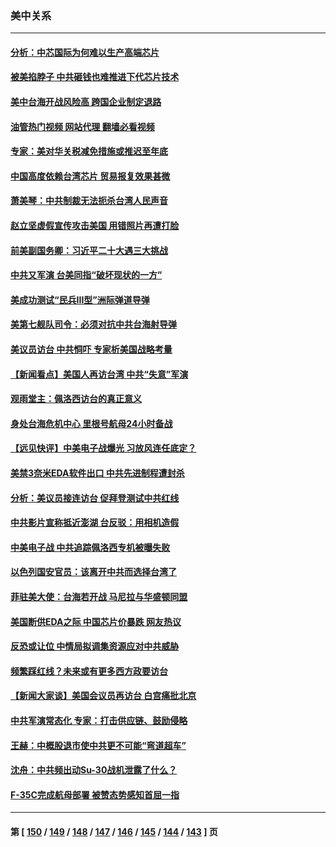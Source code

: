 ### 美中关系
---
#### [分析：中芯国际为何难以生产高端芯片](../../pages/nf1412576/n13803923.md?08180445) 
#### [被美掐脖子 中共砸钱也难推进下代芯片技术](../../pages/nf1412576/n13804047.md?08180445) 
#### [美中台海开战风险高 跨国企业制定退路](../../pages/nf1412576/n13804488.md?08180445) 
#### [油管热门视频 网站代理 翻墙必看视频](http://209.222.30.114:81/youtube.html?08180445)
#### [专家：美对华关税减免措施或推迟至年底](../../pages/nf1412576/n13804428.md?08180445) 
#### [中国高度依赖台湾芯片 贸易报复效果甚微](../../pages/nf1412576/n13804126.md?08180445) 
#### [萧美琴：中共制裁无法扼杀台湾人民声音](../../pages/nf1412576/n13804038.md?08180445) 
#### [赵立坚虚假宣传攻击美国 用错照片再遭打脸](../../pages/nf1412576/n13803801.md?08180445) 
#### [前美副国务卿：习近平二十大遇三大挑战](../../pages/nf1412576/n13793423.md?08180445) 
#### [中共又军演 台美同指“破坏现状的一方”](../../pages/nf1412576/n13803830.md?08180445) 
#### [美成功测试“民兵III型”洲际弹道导弹](../../pages/nf1412576/n13803768.md?08180445) 
#### [美第七舰队司令：必须对抗中共台海射导弹](../../pages/nf1412576/n13803817.md?08180445) 
#### [美议员访台 中共恫吓 专家析美国战略考量](../../pages/nf1412576/n13803624.md?08180445) 
#### [【新闻看点】美国人再访台湾 中共“失意”军演](../../pages/nf1412576/n13803240.md?08180445) 
#### [观雨堂主：佩洛西访台的真正意义](../../pages/nf1412576/n13803062.md?08180445) 
#### [身处台海危机中心 里根号航母24小时备战](../../pages/nf1412576/n13803248.md?08180445) 
#### [【远见快评】中美电子战爆光 习放风连任底定？](../../pages/nf1412576/n13803243.md?08180445) 
#### [美禁3奈米EDA软件出口 中共先进制程遭封杀](../../pages/nf1412576/n13803218.md?08180445) 
#### [分析：美议员接连访台 促拜登测试中共红线](../../pages/nf1412576/n13803156.md?08180445) 
#### [中共影片宣称抵近澎湖 台反驳：用相机造假](../../pages/nf1412576/n13803230.md?08180445) 
#### [中美电子战 中共追踪佩洛西专机被曝失败](../../pages/nf1412576/n13803100.md?08180445) 
#### [以色列国安官员：该离开中共而选择台湾了](../../pages/nf1412576/n13803224.md?08180445) 
#### [菲驻美大使：台海若开战 马尼拉与华盛顿同盟](../../pages/nf1412576/n13803147.md?08180445) 
#### [美国断供EDA之际 中国芯片价暴跌 网友热议](../../pages/nf1412576/n13802973.md?08180445) 
#### [反恐或让位 中情局拟调集资源应对中共威胁](../../pages/nf1412576/n13803137.md?08180445) 
#### [频繁踩红线？未来或有更多西方政要访台](../../pages/nf1412576/n13803096.md?08180445) 
#### [【新闻大家谈】美国会议员再访台 白宫痛批北京](../../pages/nf1412576/n13803018.md?08180445) 
#### [中共军演常态化 专家：打击供应链、鼓励侵略](../../pages/nf1412576/n13802988.md?08180445) 
#### [王赫：中概股退市使中共更不可能“弯道超车”](../../pages/nf1412576/n13802858.md?08180445) 
#### [沈舟：中共频出动Su-30战机泄露了什么？](../../pages/nf1412576/n13802628.md?08180445) 
#### [F-35C完成航母部署 被赞态势感知首屈一指](../../pages/nf1412576/n13800769.md?08180445) 

---
#### 第 [ [150](./150.md?08180445) / [149](./149.md?08180445) / [148](./148.md?08180445) / [147](./147.md?08180445) / [146](./146.md?08180445) / [145](./145.md?08180445) / [144](./144.md?08180445) / [143](./143.md?08180445) ] 页
